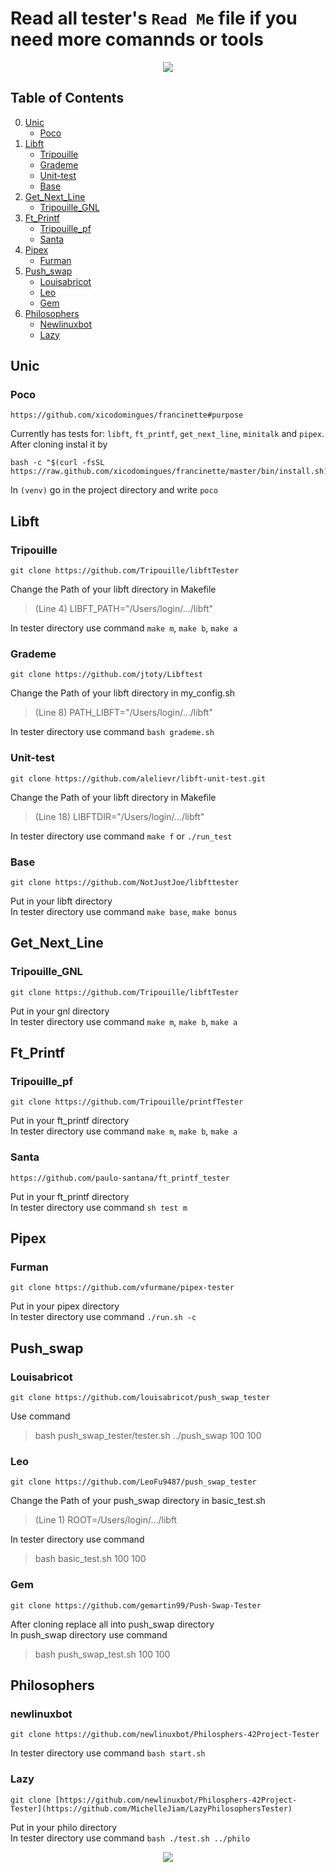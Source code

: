 # Read all tester's `Read Me` file if you need more comannds or tools

<p align="center">
    <img src="https://media.tenor.com/4Ri-KhR5y98AAAAC/remember-that-remember.gif">
</p>

## Table of Contents
0. [Unic](#unic)
    - [Poco](#poco)
1. [Libft](#libft)
    - [Tripouille](#tripouille)
    - [Grademe](#grademe)
    - [Unit-test](#unit-test)
    - [Base](#base)
2. [Get_Next_Line](#get_next_line)
    - [Tripouille_GNL](#tripouille_gnl)
3. [Ft_Printf](#ft_printf)
    - [Tripouille_pf](#tripouille_pf)
    - [Santa](#santa)
4. [Pipex](#pipex)
    - [Furman](#furman)
5. [Push_swap](#push_swap)
    - [Louisabricot](#louisabricot)
    - [Leo](#leo)
    - [Gem](#gem)
4. [Philosophers](#philosophers)
    - [Newlinuxbot](#newlinuxbot)
    - [Lazy](#lazy)


## Unic

### Poco
```
https://github.com/xicodomingues/francinette#purpose
```
Currently has tests for: `libft`, `ft_printf`, `get_next_line`, `minitalk` and `pipex`.
After cloning instal it by
```
bash -c "$(curl -fsSL https://raw.github.com/xicodomingues/francinette/master/bin/install.sh)"
```
In `(venv)` go in the project directory and write `poco`

## Libft

### Tripouille

```
git clone https://github.com/Tripouille/libftTester
```
Change the Path of your libft directory in Makefile
>(Line 4) LIBFT_PATH="/Users/login/.../libft"

In tester directory use command `make m`, `make b`, `make a`</br>


### Grademe
```
git clone https://github.com/jtoty/Libftest
```
Change the Path of your libft directory in my_config.sh
>(Line 8) PATH_LIBFT="/Users/login/.../libft"

In tester directory use command `bash grademe.sh`</br>


### Unit-test
```
git clone https://github.com/alelievr/libft-unit-test.git
```
Change the Path of your libft directory in Makefile
>(Line 18) LIBFTDIR="/Users/login/.../libft"

In tester directory use command `make f` or `./run_test`</br>


### Base
```
git clone https://github.com/NotJustJoe/libfttester
```
Put in your libft directory</br>
In tester directory use command `make base`, `make bonus`</br>


## Get_Next_Line

### Tripouille_GNL

```
git clone https://github.com/Tripouille/libftTester
```
Put in your gnl directory</br>
In tester directory use command `make m`, `make b`, `make a`</br>


## Ft_Printf

### Tripouille_pf

```
git clone https://github.com/Tripouille/printfTester
```
Put in your ft_printf directory</br>
In tester directory use command `make m`, `make b`, `make a`</br>

### Santa
```
https://github.com/paulo-santana/ft_printf_tester
```
Put in your ft_printf directory</br>
In tester directory use command `sh test m`</br>

## Pipex

### Furman

```
git clone https://github.com/vfurmane/pipex-tester
```
Put in your pipex directory</br>
In tester directory use command `./run.sh -c`

## Push_swap

### Louisabricot

```
git clone https://github.com/louisabricot/push_swap_tester
```
Use command
>bash push_swap_tester/tester.sh ../push_swap 100 100

### Leo

```
git clone https://github.com/LeoFu9487/push_swap_tester
```
Change the Path of your push_swap directory in basic_test.sh
>(Line 1) ROOT=/Users/login/.../libft

In tester directory use command
>bash basic_test.sh 100 100


### Gem

```
git clone https://github.com/gemartin99/Push-Swap-Tester
```
After cloning replace all into push_swap directory</br>
In push_swap directory use command
>bash push_swap_test.sh 100 100

## Philosophers

### newlinuxbot
```
git clone https://github.com/newlinuxbot/Philosphers-42Project-Tester
```
In tester directory use command `bash start.sh`

### Lazy
```
git clone [https://github.com/newlinuxbot/Philosphers-42Project-Tester](https://github.com/MichelleJiam/LazyPhilosophersTester)
```
Put in your philo directory</br>
In tester directory use command `bash ./test.sh ../philo`

<p align="center">
    <img src="https://media.tenor.com/QNsHDr_YNmkAAAAd/tommy-boy-passed.gif">
</p>
